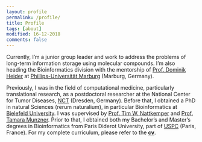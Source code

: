 ```yaml
---
layout: profile
permalink: /profile/
title: Profile
tags: [about]
modified: 16-12-2018
comments: false
---
```


Currently, I’m a junior group leader and work to address the problems of long-term information storage using molecular compounds. I’m also heading the Bioinformatics division with the mentorship of [Prof. Dominik Heider](http://heiderlab.de/?page_id=146) at [Phillips-Universität Marburg](https://www.uni-marburg.de/en) (Marburg, Germany).

Previously, I was in the field of computational medicine, particularly translational research, as a postdoctoral researcher at the National Center for Tumor Diseases, [NCT](https://www.nct-dresden.de/en.html) (Dresden, Germany).
Before that, I obtained a PhD in natural Sciences (rerum naturalium), in particular Bioinformatics at [Bielefeld University](https://www.uni-bielefeld.de/(en)/). I was supervised by [Prof. Tim W. Nattkemper](https://www.cebitec.uni-bielefeld.de/biodatamining/index.php/people/group-leader) and [Prof. Tamara Munzner](http://www.cs.ubc.ca/~tmm/).
Prior to that, I obtained both my Bachelor’s and Master’s degrees in Bioinformatics from Paris Diderot University, part of [USPC](http://www.sorbonne-paris-cite.fr/en) (Paris, France).
For my complete curriculum, please refer to the [**cv**](https://www.dropbox.com/s/rykyytty7zm04wi/ghattab_cv.pdf?dl=0).
